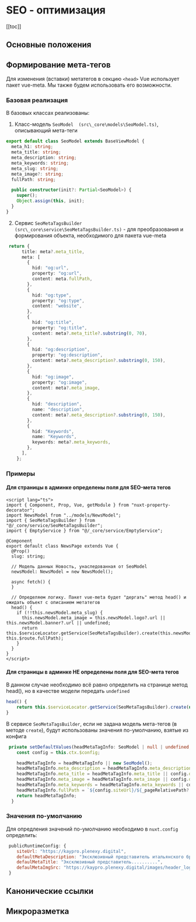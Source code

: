 # SEO - оптимизация

[[toc]]

## Основные положения

## Формирование мета-тегов

Для изменения (вставки) метатегов в секцию `<head>` Vue использует пакет vue-meta. Мы также будем использовать его возможности.

### Базовая реализация 

В базовых классах реализованы:

1. Класс-модель `SeoModel  (src\_core\models\SeoModel.ts)`, описывающий мета-теги
   
```ts
export default class SeoModel extends BaseViewModel {
  meta_h1: string;
  meta_title: string;
  meta_description: string;
  meta_keywords: string;
  meta_slug: string;
  meta_image?: string;
  fullPath: string;

  public constructor(init?: Partial<SeoModel>) {
    super();
    Object.assign(this, init);
  }
}
```

2. Сервис `SeoMetaTagsBuilder (src\_core\service\SeoMetaTagsBuilder.ts)` - для преобразования и формирования объекта, необходимого для пакета vue-meta

```ts
 return {
      title: meta?.meta_title,
      meta: [
        {
          hid: "og:url",
          property: "og:url",
          content: meta.fullPath,
        },
        {
          hid: "og:type",
          property: "og:type",
          content: "website",
        },
        {
          hid: "og:title",
          property: "og:title",
          content: meta?.meta_title?.substring(0, 70),
        },
        {
          hid: "og:description",
          property: "og:description",
          content: meta?.meta_description?.substring(0, 150),
        },
        {
          hid: "og:image",
          property: "og:image",
          content: meta?.meta_image,
        },
        {
          hid: "description",
          name: "description",
          content: meta?.meta_description?.substring(0, 150),
        },
        {
          hid: "Keywords",
          name: "Keywords",
          keywords: meta?.meta_keywords,
        },
      ],
    };
```

### Примеры

#### Для страницы в админке определены поля для SEO-мета тегов

```vue{13,19-24}
<script lang="ts">
import { Component, Prop, Vue, getModule } from "nuxt-property-decorator";
import NewsModel from "../models/NewsModel";
import { SeoMetaTagsBuilder } from "@/_core/service/SeoMetaTagsBuilder";
import { EmptyService } from "@/_core/service/EmptyService";

@Component
export default class NewsPage extends Vue {
  @Prop()
  slug: string;

  // Модель данных Новость, унаследованная от SeoModel 
  newsModel: NewsModel = new NewsModel();

  async fetch() {
  }
 
  // Определяем логику. Пакет vue-meta будет "дергать" метод head() и ожидать объект с описанием метатегов
  head() {
    if (!!this.newsModel.meta_slug) {
      this.newsModel.meta_image = this.newsModel.logo?.url || this.newsModel.banner?.url || undefined;
      return this.$serviceLocator.getService(SeoMetaTagsBuilder).create(this.newsModel, this.$route.fullPath);
    }
  }
}
</script>
```

#### Для страницы в админке НЕ определены поля для SEO-мета тегов

В данном случае необходимо всё равно определить на странице метод head(), но в качестве модели передать `undefined`

```ts
head() {
    return this.$serviceLocator.getService(SeoMetaTagsBuilder).create(undefined, this.$route.fullPath);
}
``` 

В сервисе `SeoMetaTagsBuilder`, если не задана модель мета-тегов (в методе `create`), будут использованы значения по-умолчанию, взятые из конфига

```ts
 private setDefaultValues(headMetaTagInfo: SeoModel | null | undefined, _pageRelativePath?: string): SeoModel {
    const config = this.ctx.$config;

    headMetaTagInfo = headMetaTagInfo || new SeoModel();
    headMetaTagInfo.meta_description = headMetaTagInfo.meta_description || config.defaultMetaDescription;
    headMetaTagInfo.meta_title = headMetaTagInfo.meta_title || config.defaulMetaTitle;
    headMetaTagInfo.meta_image = headMetaTagInfo.meta_image || config.defaulMetaImgSrc;
    headMetaTagInfo.meta_keywords = headMetaTagInfo.meta_keywords || config.defaultMetaDescription;
    headMetaTagInfo.fullPath = `${config.siteUrl}/${_pageRelativePath?.toLowerCase()}`;
    return headMetaTagInfo;
  }
```

### Значения по-умолчанию

Для опредления значений по-умолчанию необходимо в `nuxt.config` определить:

```js
 publicRuntimeConfig: {
    siteUrl: "https://kaypro.plenexy.digital",
    defaultMetaDescription: "Эксклюзивный представитель итальянского бренда .......",
    defaulMetaTitle: "Эксклюзивный представитель..........",
    defaulMetaImgSrc: "https://kaypro.plenexy.digital/images/header_logo.png",
 }
```


## Канонические ссылки


## Микроразметка